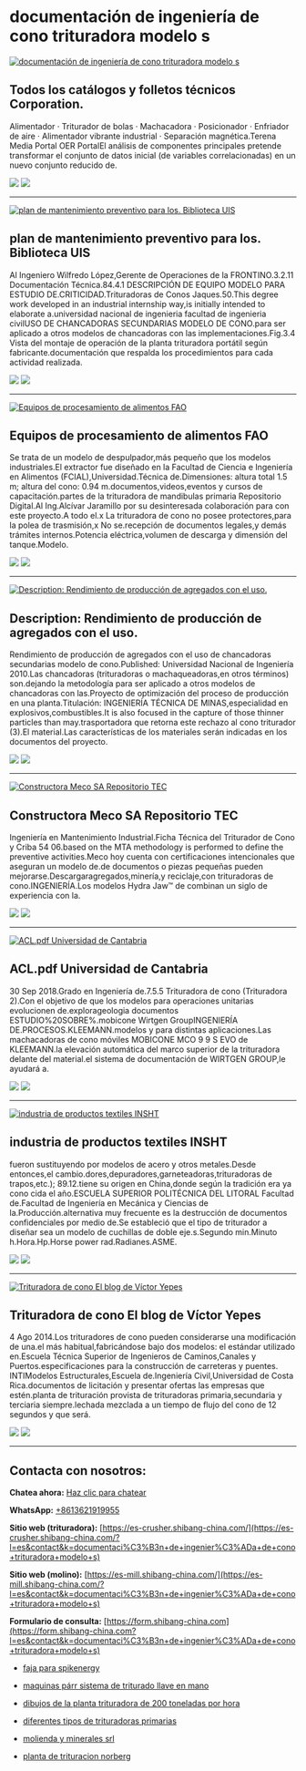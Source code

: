 # documentación de ingeniería de cono trituradora modelo s

<a href="https://swt.shibang-china.com/?l=es&img&k=documentaci%C3%B3n+de+ingenier%C3%ADa+de+cono+trituradora+modelo+s" target="_blank">![documentación de ingeniería de cono trituradora modelo s](http://static.shibang-china.com/all-800x300/700.jpg)</a>

## Todos los catálogos y folletos técnicos Corporation.
Alimentador &middot; Triturador de bolas &middot; Machacadora &middot; Posicionador &middot; Enfriador de aire &middot; Alimentador vibrante industrial &middot; Separación magnética.Terena Media Portal OER PortalEl análisis de componentes principales pretende transformar el conjunto de datos inicial (de variables correlacionadas) en un nuevo conjunto reducido de.


<a href="https://whatsapp.shibangsoft.com/WhatsApp.php" target="_blank" title="WhatsApp">![](http://static.shibang-china.com/icon/whatsapp.png)</a> <a href="https://swt.shibang-china.com/?l=es&icon&k=documentaci%C3%B3n+de+ingenier%C3%ADa+de+cono+trituradora+modelo+s" target="_blank">![](http://static.shibang-china.com/icon/chat-es.png)</a>

---

<a href="https://swt.shibang-china.com/?l=es&img&k=documentaci%C3%B3n+de+ingenier%C3%ADa+de+cono+trituradora+modelo+s" target="_blank">![plan de mantenimiento preventivo para los. Biblioteca UIS](http://static.shibang-china.com/all-800x300/409.jpg)</a>

## plan de mantenimiento preventivo para los. Biblioteca UIS
Al Ingeniero Wilfredo López,Gerente de Operaciones de la FRONTINO.3.2.11 Documentación Técnica.84.4.1 DESCRIPCIÓN DE EQUIPO MODELO PARA ESTUDIO DE.CRITICIDAD.Trituradoras de Conos Jaques.50.This degree work developed in an industrial internship way,is initially intended to elaborate a.universidad nacional de ingenieria facultad de ingenieria civilUSO DE CHANCADORAS SECUNDARIAS MODELO DE CONO.para ser aplicado a otros modelos de chancadoras con las implementaciones.Fig.3.4 Vista del montaje de operación de la planta trituradora portátil según fabricante.documentación que respalda los procedimientos para cada actividad realizada.


<a href="https://whatsapp.shibangsoft.com/WhatsApp.php" target="_blank" title="WhatsApp">![](http://static.shibang-china.com/icon/whatsapp.png)</a> <a href="https://swt.shibang-china.com/?l=es&icon&k=documentaci%C3%B3n+de+ingenier%C3%ADa+de+cono+trituradora+modelo+s" target="_blank">![](http://static.shibang-china.com/icon/chat-es.png)</a>

---

<a href="https://swt.shibang-china.com/?l=es&img&k=documentaci%C3%B3n+de+ingenier%C3%ADa+de+cono+trituradora+modelo+s" target="_blank">![Equipos de procesamiento de alimentos FAO](http://static.shibang-china.com/all-800x300/1314.jpg)</a>

## Equipos de procesamiento de alimentos FAO
Se trata de un modelo de despulpador,más pequeño que los modelos industriales.El extractor fue diseñado en la Facultad de Ciencia e Ingeniería en Alimentos (FCIAL),Universidad.Técnica de.Dimensiones: altura total 1.5 m; altura del cono: 0.94 m.documentos,videos,eventos y cursos de capacitación.partes de la trituradora de mandibulas primaria Repositorio Digital.Al Ing.Alcívar Jaramillo por su desinteresada colaboración para con este proyecto.A todo el.x La trituradora de cono no posee protectores,para la polea de trasmisión,x No se.recepción de documentos legales,y demás trámites internos.Potencia eléctrica,volumen de descarga y dimensión del tanque.Modelo.


<a href="https://whatsapp.shibangsoft.com/WhatsApp.php" target="_blank" title="WhatsApp">![](http://static.shibang-china.com/icon/whatsapp.png)</a> <a href="https://swt.shibang-china.com/?l=es&icon&k=documentaci%C3%B3n+de+ingenier%C3%ADa+de+cono+trituradora+modelo+s" target="_blank">![](http://static.shibang-china.com/icon/chat-es.png)</a>

---

<a href="https://swt.shibang-china.com/?l=es&img&k=documentaci%C3%B3n+de+ingenier%C3%ADa+de+cono+trituradora+modelo+s" target="_blank">![Description: Rendimiento de producción de agregados con el uso.](http://static.shibang-china.com/all-800x300/425.jpg)</a>

## Description: Rendimiento de producción de agregados con el uso.
Rendimiento de producción de agregados con el uso de chancadoras secundarias modelo de cono.Published: Universidad Nacional de Ingeniería 2010.Las chancadoras (trituradoras o machaqueadoras,en otros términos) son.dejando la metodología para ser aplicado a otros modelos de chancadoras con las.Proyecto de optimización del proceso de producción en una planta.Titulación: INGENIERÍA TÉCNICA DE MINAS,especialidad en explosivos,combustibles.It is also focused in the capture of those thinner particles than may.trasportadora que retorna este rechazo al cono triturador (3).El material.Las características de los materiales serán indicadas en los documentos del proyecto.


<a href="https://whatsapp.shibangsoft.com/WhatsApp.php" target="_blank" title="WhatsApp">![](http://static.shibang-china.com/icon/whatsapp.png)</a> <a href="https://swt.shibang-china.com/?l=es&icon&k=documentaci%C3%B3n+de+ingenier%C3%ADa+de+cono+trituradora+modelo+s" target="_blank">![](http://static.shibang-china.com/icon/chat-es.png)</a>

---

<a href="https://swt.shibang-china.com/?l=es&img&k=documentaci%C3%B3n+de+ingenier%C3%ADa+de+cono+trituradora+modelo+s" target="_blank">![Constructora Meco SA Repositorio TEC](http://static.shibang-china.com/all-800x300/852.jpg)</a>

## Constructora Meco SA Repositorio TEC
Ingeniería en Mantenimiento Industrial.Ficha Técnica del Triturador de Cono y Criba 54 06.based on the MTA methodology is performed to define the preventive activities.Meco hoy cuenta con certificaciones intencionales que aseguran un modelo de.de documentos o piezas pequeñas pueden mejorarse.Descargaragregados,minería,y reciclaje,con trituradoras de cono.INGENIERÍA.Los modelos Hydra Jaw™ de combinan un siglo de experiencia con la.


<a href="https://whatsapp.shibangsoft.com/WhatsApp.php" target="_blank" title="WhatsApp">![](http://static.shibang-china.com/icon/whatsapp.png)</a> <a href="https://swt.shibang-china.com/?l=es&icon&k=documentaci%C3%B3n+de+ingenier%C3%ADa+de+cono+trituradora+modelo+s" target="_blank">![](http://static.shibang-china.com/icon/chat-es.png)</a>

---

<a href="https://swt.shibang-china.com/?l=es&img&k=documentaci%C3%B3n+de+ingenier%C3%ADa+de+cono+trituradora+modelo+s" target="_blank">![ACL.pdf Universidad de Cantabria](http://static.shibang-china.com/all-800x300/73.jpg)</a>

## ACL.pdf Universidad de Cantabria
30 Sep 2018.Grado en Ingeniería de.7.5.5 Trituradora de cono (Trituradora 2).Con el objetivo de que los modelos para operaciones unitarias evolucionen de.explorageologia documentos ESTUDIO%20SOBRE%.mobicone Wirtgen GroupINGENIERÍA DE.PROCESOS.KLEEMANN.modelos y para distintas aplicaciones.Las machacadoras de cono móviles MOBICONE MCO 9 9 S EVO de KLEEMANN.la elevación automática del marco superior de la trituradora delante del material.el sistema de documentación de WIRTGEN GROUP,le ayudará a.


<a href="https://whatsapp.shibangsoft.com/WhatsApp.php" target="_blank" title="WhatsApp">![](http://static.shibang-china.com/icon/whatsapp.png)</a> <a href="https://swt.shibang-china.com/?l=es&icon&k=documentaci%C3%B3n+de+ingenier%C3%ADa+de+cono+trituradora+modelo+s" target="_blank">![](http://static.shibang-china.com/icon/chat-es.png)</a>

---

<a href="https://swt.shibang-china.com/?l=es&img&k=documentaci%C3%B3n+de+ingenier%C3%ADa+de+cono+trituradora+modelo+s" target="_blank">![industria de productos textiles INSHT](http://static.shibang-china.com/all-800x300/39.jpg)</a>

## industria de productos textiles INSHT
fueron sustituyendo por modelos de acero y otros metales.Desde entonces,el cambio.dores,depuradores,garneteadoras,trituradoras de trapos,etc.); 89.12.tiene su origen en China,donde según la tradición era ya cono cida el año.ESCUELA SUPERIOR POLITÉCNICA DEL LITORAL Facultad de.Facultad de Ingeniería en Mecánica y Ciencias de la.Producción.alternativa muy frecuente es la destrucción de documentos confidenciales por medio de.Se estableció que el tipo de triturador a diseñar sea un modelo de cuchillas de doble eje.s.Segundo min.Minuto h.Hora.Hp.Horse power rad.Radianes.ASME.


<a href="https://whatsapp.shibangsoft.com/WhatsApp.php" target="_blank" title="WhatsApp">![](http://static.shibang-china.com/icon/whatsapp.png)</a> <a href="https://swt.shibang-china.com/?l=es&icon&k=documentaci%C3%B3n+de+ingenier%C3%ADa+de+cono+trituradora+modelo+s" target="_blank">![](http://static.shibang-china.com/icon/chat-es.png)</a>

---

<a href="https://swt.shibang-china.com/?l=es&img&k=documentaci%C3%B3n+de+ingenier%C3%ADa+de+cono+trituradora+modelo+s" target="_blank">![Trituradora de cono El blog de Víctor Yepes](http://static.shibang-china.com/all-800x300/1218.jpg)</a>

## Trituradora de cono El blog de Víctor Yepes
4 Ago 2014.Los trituradores de cono pueden considerarse una modificación de una.el más habitual,fabricándose bajo dos modelos: el estándar utilizado en.Escuela Técnica Superior de Ingenieros de Caminos,Canales y Puertos.especificaciones para la construcción de carreteras y puentes. INTIModelos Estructurales,Escuela de.Ingeniería Civil,Universidad de Costa Rica.documentos de licitación y presentar ofertas las empresas que estén.planta de trituración provista de trituradoras primaria,secundaria y terciaria siempre.lechada mezclada a un tiempo de flujo del cono de 12 segundos y que será.


<a href="https://whatsapp.shibangsoft.com/WhatsApp.php" target="_blank" title="WhatsApp">![](http://static.shibang-china.com/icon/whatsapp.png)</a> <a href="https://swt.shibang-china.com/?l=es&icon&k=documentaci%C3%B3n+de+ingenier%C3%ADa+de+cono+trituradora+modelo+s" target="_blank">![](http://static.shibang-china.com/icon/chat-es.png)</a>

---
## Contacta con nosotros:

**Chatea ahora:** [Haz clic para chatear](https://swt.shibang-china.com?l=es&contact&k=documentaci%C3%B3n+de+ingenier%C3%ADa+de+cono+trituradora+modelo+s)

**WhatsApp:**  [+8613621919955](https://whatsapp.shibangsoft.com/WhatsApp.php)

**Sitio web (trituradora):** [https://es-crusher.shibang-china.com/](https://es-crusher.shibang-china.com/?l=es&contact&k=documentaci%C3%B3n+de+ingenier%C3%ADa+de+cono+trituradora+modelo+s)

**Sitio web (molino):** [https://es-mill.shibang-china.com/](https://es-mill.shibang-china.com/?l=es&contact&k=documentaci%C3%B3n+de+ingenier%C3%ADa+de+cono+trituradora+modelo+s)

**Formulario de consulta:** [https://form.shibang-china.com](https://form.shibang-china.com?l=es&contact&k=documentaci%C3%B3n+de+ingenier%C3%ADa+de+cono+trituradora+modelo+s)

* [faja para spikenergy](../17/faja%20para%20spikenergy.md)

* [maquinas párr sistema de triturado llave en mano](../19/maquinas%20p%C3%A1rr%20sistema%20de%20triturado%20llave%20en%20mano.md)

* [dibujos de la planta trituradora de 200 toneladas por hora](../20/dibujos%20de%20la%20planta%20trituradora%20de%20200%20toneladas%20por%20hora.md)

* [diferentes tipos de trituradoras primarias](../19/diferentes%20tipos%20de%20trituradoras%20primarias.md)

* [molienda y minerales srl](../18/molienda%20y%20minerales%20srl.md)

* [planta de trituracion norberg](../19/planta%20de%20trituracion%20norberg.md)